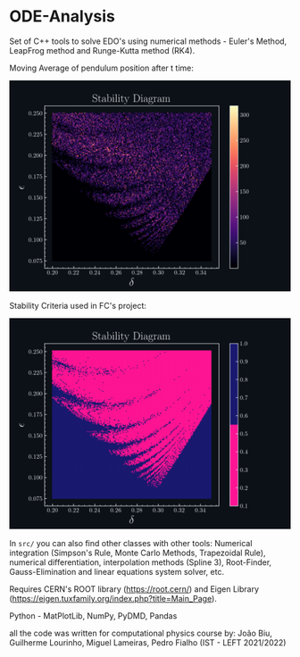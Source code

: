 # ODE-Analysis
Set of C++ tools to solve EDO's using numerical methods - Euler's Method, LeapFrog method and Runge-Kutta method (RK4).

Moving Average of pendulum position after t time:

![alt text](https://github.com/joaopedrobiu6/ODE-Analysis/blob/main/images/Diagram_2.png)

Stability Criteria used in FC's project:

![alt text](https://github.com/joaopedrobiu6/ODE-Analysis/blob/main/images/Diagram.png)

In `src/` you can also find other classes with other tools: Numerical integration (Simpson's Rule, Monte Carlo Methods, Trapezoidal Rule), numerical differentiation, interpolation methods (Spline 3), Root-Finder, Gauss-Elimination and linear equations system solver, etc.

Requires CERN's ROOT library (https://root.cern/) and Eigen Library (https://eigen.tuxfamily.org/index.php?title=Main_Page). 

Python - MatPlotLib, NumPy, PyDMD, Pandas 



all the code was written for computational physics course by: João Biu, Guilherme Lourinho, Miguel Lameiras, Pedro Fialho (IST - LEFT 2021/2022)

